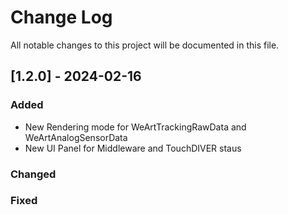 
# Change Log
All notable changes to this project will be documented in this file.
 
## [1.2.0] - 2024-02-16
 
### Added

* New Rendering mode for WeArtTrackingRawData and WeArtAnalogSensorData
* New UI Panel for Middleware and TouchDIVER staus

### Changed
 
### Fixed
